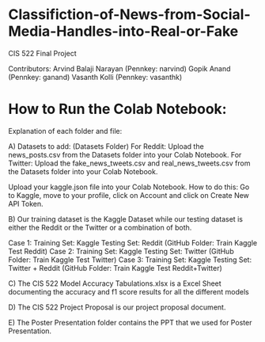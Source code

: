 # Classifiction-of-News-from-Social-Media-Handles-into-Real-or-Fake
CIS 522 Final Project

Contributors: Arvind Balaji Narayan (Pennkey: narvind)
              Gopik Anand (Pennkey: ganand)
              Vasanth Kolli (Pennkey: vasanthk)

# How to Run the Colab Notebook:

Explanation of each folder and file:

A) Datasets to add: (Datasets Folder)
For Reddit: Upload the news_posts.csv from the Datasets folder into your Colab Notebook.
For Twitter: Upload the fake_news_tweets.csv and real_news_tweets.csv from the Datasets folder into your Colab Notebook.

Upload your kaggle.json file into your Colab Notebook. How to do this: Go to Kaggle, move to your profile, click on Account and click on Create New API Token.

B) Our training dataset is the Kaggle Dataset while our testing dataset is either the Reddit or the Twitter or a combination of both. 

Case 1: Training Set: Kaggle Testing Set: Reddit (GitHub Folder: Train Kaggle Test Reddit)
Case 2: Training Set: Kaggle Testing Set: Twitter (GitHub Folder: Train Kaggle Test Twitter)
Case 3: Training Set: Kaggle Testing Set: Twitter + Reddit (GitHub Folder: Train Kaggle Test Reddit+Twitter)

C) The CIS 522 Model Accuracy Tabulations.xlsx is a Excel Sheet documenting the accuracy and f1 score results for all the different models

D) The CIS 522 Project Proposal is our project proposal document. 

E) The Poster Presentation folder contains the PPT that we used for Poster Presentation. 



